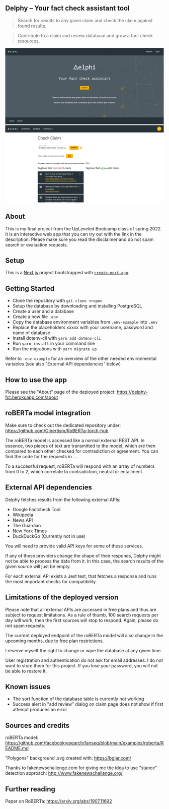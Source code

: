 ## Delphy – Your fact check assistant tool

> Search for results to any given claim and check the claim against found results.

> Contribute to a claim and review database and grow a fact check resources.

![Landing page](./public/readme-screen-1.png)
![Dashboard page](./public/readme-screen-2.png)

## About

This is my final project from the UpLeveled Bootcamp class of spring 2022. It is an interactive web app that you can try out with the link in the description. Please make sure you read the disclaimer and do not spam search or evaluation requests.

## Setup

This is a [Next.js](https://nextjs.org/) project bootstrapped with [`create-next-app`](https://github.com/vercel/next.js/tree/canary/packages/create-next-app).

## Getting Started

- Clone the repository with `git clone <repo>`
- Setup the database by downloading and installing PostgreSQL
- Create a user and a database
- Create a new file `.env`
- Copy the database environment variables from `.env-example` into `.env`
- Replace the placeholders xxxxx with your username, password and name of database
- Install dotenv-cli with `yarn add dotenv-cli`
- Run `yarn install` in your command line
- Run the migrations with `yarn migrate up`

Refer to `.env.example` for an overview of the other needed environmental variables (see also "External API dependencies" below)

## How to use the app

Please see the "About" page of the deployed project: https://delphy-fct.herokuapp.com/about

## roBERTa model integration

Make sure to check out the dedicated repository under: https://github.com/Olbertism/RoBERTa-torch-hub

The roBERTa model is accessed like a normal external REST API. In essence, two pieces of text are transmitted to the model, which are then compared to each other checked for contradiction or agreement. You can find the code for the requests in ...

To a successful request, roBERTa will respond with an array of numbers from 0 to 2, which correlate to contradiction, neutral or entailment.

## External API dependencies

Delphy fetches results from the following external APIs:

- Google Factcheck Tool
- Wikipedia
- News API
- The Guardian
- New York Times
- DuckDuckGo (Currently not in use)

You will need to provide valid API keys for some of these services.

If any of these providers change the shape of their respones, Delphy might not be able to process the data from it. In this case, the search results of the given source will just be empty.

For each external API exists a Jest test, that fetches a response and runs the most important checks for compatibility.

## Limitations of the deployed version

Please note that all external APIs are accessed in free plans and thus are subject to request limitations. As a rule of thumb, 100 search requests per day will work, then the first sources will stop to respond. Again, please do not spam requests.

The current deployed endpoint of the roBERTa model will also change in the upcoming months, due to free plan restrictions.

I reserve myself the right to change or wipe the database at any given time.

User registration and authentication do not ask for email addresses. I do not want to store them for this project. If you lose your password, you will not be able to restore it.

## Known issues

- The sort function of the database table is currently not working
- Success alert in "add review" dialog on claim page does not show if first attempt produces an error

## Sources and credits

roBERTa model: https://github.com/facebookresearch/fairseq/blob/main/examples/roberta/README.md

"Polygons" background .svg created with: https://bgjar.com/

Thanks to fakenewschallenge.com for giving me the idea to use "stance" detection approach: http://www.fakenewschallenge.org/

## Further reading

Paper on RoBERTa: https://arxiv.org/abs/1907.11692
